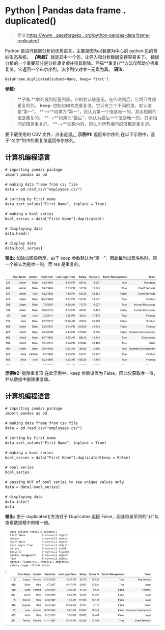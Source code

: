 # Python | Pandas data frame . duplicated()

> 原文:[https://www . geesforgeks . org/python-pandas-data frame-replicated/](https://www.geeksforgeeks.org/python-pandas-dataframe-duplicated/)

Python 是进行数据分析的优秀语言，主要是因为以数据为中心的 python 包的奇妙生态系统。 ***【熊猫】*** 就是其中一个包，让导入和分析数据变得容易多了。
数据分析的一个重要部分是分析*重复值*并将其删除。熊猫**重复()**方法仅帮助分析重复值。它返回一个布尔序列，该序列仅对唯一元素为真。
**语法:**

```
DataFrame.duplicated(subset=None, keep='first')
```

**参数:**

> **子集:**取列或列标签列表。它的默认值是无。在传递列后，它将只考虑重复的列。
> **keep:** 控制如何考虑重复值。它只有三个不同的值，默认值是“第一”。
> **–>**如果为“第一”，则认为第一个值是唯一的，其余相同的值是重复的。
> **–>**如果为“最后”，则认为最后一个值是唯一的，其余相同的值是重复的。
> **–>**如果为假，则认为所有相同的值都是重复的。

要下载使用的 CSV 文件，点击这里[。](https://media.geeksforgeeks.org/wp-content/uploads/employees.csv)
**示例#1:** 返回布尔序列
在以下示例中，基于“名字”列中的重复值返回布尔序列。

## 计算机编程语言

```
# importing pandas package
import pandas as pd

# making data frame from csv file
data = pd.read_csv("employees.csv")

# sorting by first name
data.sort_values("First Name", inplace = True)

# making a bool series
bool_series = data["First Name"].duplicated()

# displaying data
data.head()

# display data
data[bool_series]
```

**输出:**
如输出图像所示，由于 keep 参数默认为“第一”，因此每当出现名称时，第一个被认为是唯一的，而 res 是重复的。

![](img/793a6bdf758a923e82cb05483cdf466a.png)

**示例#2:** 删除重复项
在此示例中，keep 参数设置为 False，因此仅获取唯一值，并从数据中删除重复值。

## 计算机编程语言

```
# importing pandas package
import pandas as pd

# making data frame from csv file
data = pd.read_csv("employees.csv")

# sorting by first name
data.sort_values("First Name", inplace = True)

# making a bool series
bool_series = data["First Name"].duplicated(keep = False)

# bool series
bool_series

# passing NOT of bool series to see unique values only
data = data[~bool_series]

# displaying data
data.info()
data
```

**输出:**
由于 duplicated()方法对于 Duplicates 返回 False，因此取该系列的“非”以查看数据框中的唯一值。

![](img/ff893880ae21e32651167837f92646a0.png)